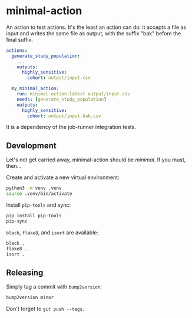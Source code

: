 # minimal-action

An action to test actions. It's the least an action can do: it accepts a file as input
and writes the same file as output, with the suffix "bak" before the final suffix.

```yaml
actions:
  generate_study_population:
    ...
    outputs:
      highly_sensitive:
        cohort: output/input.csv

  my_minimal_action:
    run: minimal-action:latest output/input.csv
    needs: [generate_study_population]
    outputs:
      highly_sensitive:
        cohort: output/input.bak.csv
```

It is a dependency of the job-runner integration tests.

## Development

Let's not get carried away, minimal-action should be *minimal*. If you must, then...

Create and activate a new virtual environment:

```sh
python3 -m venv .venv
source .venv/bin/activate
```

Install `pip-tools` and sync:

```sh
pip install pip-tools
pip-sync
```

`black`, `flake8`, and `isort` are available:

```sh
black .
flake8 .
isort .
```

## Releasing

Simply tag a commit with `bump2version`:

```sh
bump2version minor
```

Don't forget to `git push --tags`.
